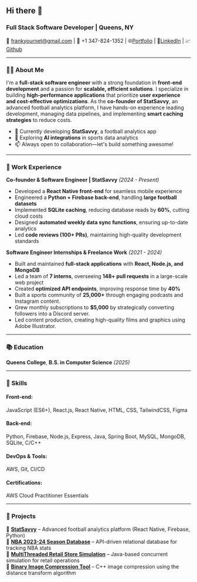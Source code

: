 ## Hi there 👋  

### Full Stack Software Developer | Queens, NY  
📧 frankyournet@gmail.com | 📱 +1 347-824-1352 | :globe_with_meridians:[Portfolio](https://www.franks.city/) | :link:[LinkedIn](www.linkedin.com/in/frank-yournet) | :chart_with_upwards_trend:[Github](https://github.com/yournetf)

---

### 🧑‍💻 About Me  
I'm a **full-stack software engineer** with a strong foundation in **front-end development** and a passion for **scalable, efficient solutions**. I specialize in building **high-performance applications** that prioritize **user experience and cost-effective optimizations**. As the **co-founder of StatSavvy**, an advanced football analytics platform, I have hands-on experience leading development, managing data pipelines, and implementing **smart caching strategies** to reduce costs.

- 🔭 Currently developing **StatSavvy**, a football analytics app  
- 🌱 Exploring **AI integrations** in sports data analytics
- 📫 Always open to collaboration—let's build something awesome!  

---

### 💼 Work Experience  
**Co-founder & Software Engineer | StatSavvy** *(2024 - Present)*  
- Developed a **React Native front-end** for seamless mobile experience  
- Engineered a **Python + Firebase back-end**, handling **large football datasets**  
- Implemented **SQLite caching**, reducing database reads by **60%**, cutting cloud costs  
- Designed **automated weekly data sync functions**, ensuring up-to-date analytics  
- Led **code reviews (100+ PRs)**, maintaining high-quality development standards  

**Software Engineer Internships & Freelance Work** *(2021 - 2024)*  
- Built and maintained **full-stack applications** with **React, Node.js, and MongoDB**  
- Led a team of **7 interns**, overseeing **148+ pull requests** in a large-scale web project  
- Created **optimized API endpoints**, improving response time by **40%**  
- Built a sports community of **25,000+** through engaging podcasts and Instagram content. 
- Grew monthly subscriptions to **$5,000** by strategically converting followers into a Discord server. 
- Led content production, creating high-quality films and graphics using Adobe Illustrator. 
---

### 📚 Education  
**Queens College**, **B.S. in Computer Science** *(2025)*  

---

### 🔧 Skills  

#### **Front-end:**  
JavaScript (ES6+), React.js, React Native, HTML, CSS, TailwindCSS, Figma  

#### **Back-end:**  
Python, Firebase, Node.js, Express, Java, Spring Boot, MySQL, MongoDB, SQLite, C/C++  

#### **DevOps & Tools:**  
AWS, Git, CI/CD  

#### **Certifications:**  
AWS Cloud Practitioner Essentials  

---

### 🚀 Projects  
🔹 **[StatSavvy](https://github.com/yournetf/StatSavvy)** – Advanced football analytics platform (React Native, Firebase, Python)  
🔹 **[NBA 2023-24 Season Database](https://github.com/yournetf/DatabaseClasswork)** – API-driven relational database for tracking NBA stats  
🔹 **[MultiThreaded Retail Store Simulation](https://github.com/yournetf/MultiThreadingStoryTeller)** – Java-based concurrent simulation for retail operations  
🔹 **[Binary Image Compression Tool](https://github.com/yournetf/ComputerVision-C-Java-)** – C++ image compression using the distance transform algorithm  
